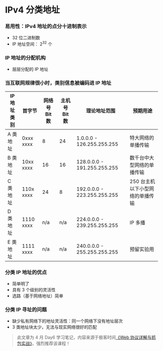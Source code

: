 # IPv4 分类地址

### 易用性：IPv4 地址的点分十进制表示

* 32 位二进制数
* IP 地址空间： $2^{32}$ 个

### IP 地址的分配机构
* 层层分配的 IP 地址

### 当互联网规律很小时，类别信息被编码进 IP 地址

| IP 地址类别 | 首字节       | 网络号 Bit 数 | 主机号 Bit 数 | 理论地址范围                     | 预期用途               |
|---------|-----------|-----------|-----------|----------------------------|--------------------|
| A 类地址   | 0xxx xxxx | 8         | 24        | 1.0.0.0 - 126.255.255.255    | 特大网络的单播传输          |
| B 类地址   | 10xx xxxx | 16        | 16        | 128.0.0.0 - 191.255.255.255  | 数千台中大型网络的单播传输      |
| C 类地址   | 110x xxxx | 24        | 8         | 192.0.0.0 - 223.255.255.255  | 250 台主机以下小型网络的单播传输 |
| D 类地址   | 1110 xxxx | n/a       | n/a       | 224.0.0.0 - 239.255.255.255  | IP 多播              |
| E 类地址   | 1111 xxxx | n/a       | n/a       | 240.0.0.0 - 255.255.255.255 | 预留实验用              |

### 分类 IP 地址的优点
* 简单明了
* 具有 3 个级别的灵活性
* 选路（基于网络地址）简单

### 分类 IP 寻址的问题
* 缺少私有网络下的地址灵活性：同一个网络下没有地址层次
* 3 类地址块太少，无法与现实网络很好的匹配

> 此文章为 4 月 Day6 学习笔记，内容来源于极客时间[《Web 协议详解与抓包实战》](http://gk.link/a/11UWp)，强烈推荐该课程！
